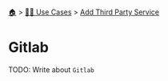 <!--startTocHeader-->
[🏠](../../README.md) > [👷🏽 Use Cases](../README.md) > [Add Third Party Service](README.md)
# Gitlab
<!--endTocHeader-->
TODO: Write about `Gitlab`
<!--startTocSubTopic-->
<!--endTocSubTopic-->